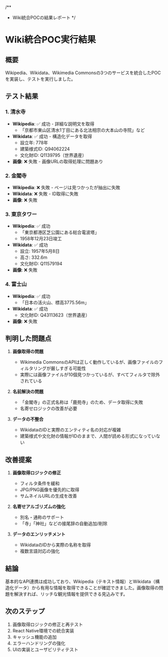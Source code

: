 /**
 * Wiki統合POCの結果レポート
 */

# Wiki統合POC実行結果

## 概要
Wikipedia、Wikidata、Wikimedia Commonsの3つのサービスを統合したPOCを実装し、テストを実行しました。

## テスト結果

### 1. 清水寺
- **Wikipedia**: ✅ 成功 - 詳細な説明文を取得
  - 「京都市東山区清水1丁目にある北法相宗の大本山の寺院」など
- **Wikidata**: ✅ 成功 - 構造化データを取得
  - 設立年: 778年
  - 建築様式ID: Q94062224
  - 文化財ID: Q1139795（世界遺産）
- **画像**: ❌ 失敗 - 画像URLの取得処理に問題あり

### 2. 金閣寺
- **Wikipedia**: ❌ 失敗 - ページは見つかったが抽出に失敗
- **Wikidata**: ❌ 失敗 - ID取得に失敗
- **画像**: ❌ 失敗

### 3. 東京タワー
- **Wikipedia**: ✅ 成功
  - 「東京都港区芝公園にある総合電波塔」
  - 1958年12月23日竣工
- **Wikidata**: ✅ 成功
  - 設立: 1957年5月8日
  - 高さ: 332.6m
  - 文化財ID: Q11579194
- **画像**: ❌ 失敗

### 4. 富士山
- **Wikipedia**: ✅ 成功
  - 「日本の活火山、標高3775.56m」
- **Wikidata**: ✅ 成功
  - 文化財ID: Q43113623（世界遺産）
- **画像**: ❌ 失敗

## 判明した問題点

1. **画像取得の問題**
   - Wikimedia CommonsのAPIは正しく動作しているが、画像ファイルのフィルタリングが厳しすぎる可能性
   - 実際には画像ファイルが10個見つかっているが、すべてフィルタで除外されている

2. **名前解決の問題**
   - 「金閣寺」の正式名称は「鹿苑寺」のため、データ取得に失敗
   - 名寄せロジックの改善が必要

3. **データの不整合**
   - WikidataのIDと実際のエンティティ名の対応が複雑
   - 建築様式や文化財の情報がIDのままで、人間が読める形式になっていない

## 改善提案

1. **画像取得ロジックの修正**
   - フィルタ条件を緩和
   - JPG/PNG画像を優先的に取得
   - サムネイルURLの生成を改善

2. **名寄せアルゴリズムの強化**
   - 別名・通称のサポート
   - 「寺」「神社」などの接尾辞の自動追加/削除

3. **データのエンリッチメント**
   - WikidataのIDから実際の名称を取得
   - 複数言語対応の強化

## 結論

基本的なAPI連携は成功しており、Wikipedia（テキスト情報）とWikidata（構造化データ）から有用な情報を取得できることが確認できました。画像取得の問題を解決すれば、リッチな観光情報を提供できる見込みです。

## 次のステップ

1. 画像取得ロジックの修正と再テスト
2. React Native環境での統合実装
3. キャッシュ機能の追加
4. エラーハンドリングの強化
5. UIの実装とユーザビリティテスト
